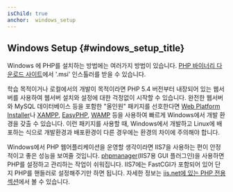 ```yaml
---
isChild: true
anchor:  windows_setup
---
```


## Windows Setup {#windows_setup_title}

Windows 에 PHP를 설치하는 방법에는 여러가지 방법이 있습니다. [PHP 바이너리 다운로드 사이트][php-downloads]에서 '.msi'
인스톨러를 받을 수 있습니다.

학습 목적이거나 로컬에서의 개발이 목적이라면 PHP 5.4 버전부터 내장되어 있는 웹서버를 사용하여 웹서버 설치와 설정에
대한 걱정없이 시작할 수 있습니다. 완전한 웹서버와 MySQL 데이터베이스 등을 포함한 "올인원" 패키지를 선호한다면
[Web Platform Installer][wpi]나 [XAMPP][xampp], [EasyPHP][easyphp], [WAMP][wamp] 등을 사용하여 빠르게 Windows에서 개발
환경을 갖출 수 있습니다. 이런 패키지를 사용할 때, Windows에서 개발하고 Linux에 배포하는 식으로 개발환경과 배포환경이
다른 경우에는 환경의 차이에 주의해야 합니다.

Windows에서 PHP 웹어플리케이션을 운영할 생각이라면 IIS7을 사용하는 편이 안정적이고 좋은 성능을 보여줄 것입니다.
[phpmanager][phpmanager](IIS7용 GUI 플러그인)을 사용하면 PHP를 설정하고 관리하는 작업이 쉬워집니다. IIS7에는 FastCGI가
포함되어 있어 단지 PHP를 핸들러로 설정해주기만 하면 됩니다. 자세한 정보는 [iis.net에 있는 PHP 전용 섹션][php-iis]에서
볼 수 있습니다.

[php-downloads]: http://windows.php.net
[wpi]: http://www.microsoft.com/web/downloads/platform.aspx
[xampp]: http://www.apachefriends.org/en/xampp.html
[easyphp]: http://www.easyphp.org/
[wamp]: http://www.wampserver.com/en/
[phpmanager]: http://phpmanager.codeplex.com/
[php-iis]: http://php.iis.net/
